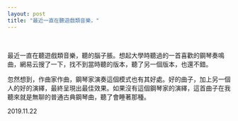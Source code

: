 ```yaml
---
layout: post
title: "最近一直在聽遊戲類音樂，"
---
```


  
&nbsp;
&nbsp;


最近一直在聽遊戲類音樂，聽的腦子脹。想起大學時聽過的一首喜歡的鋼琴奏鳴曲，網易云搜了一下，找不到當時聽的版本，聽了另一個版本，也還不錯。

忽然想到，作曲家作曲，鋼琴家演奏這個模式也有其好處。好的曲子，加上另一個人的好的演繹，最終呈現出最佳效果。如果沒有這個鋼琴家的演繹，這首曲子在我聽來就是無聊的普通古典鋼琴曲，聽了會睡著那種。

2019.11.22